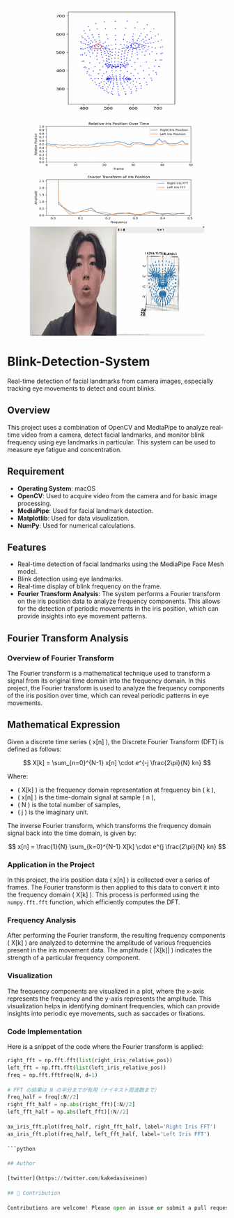 <p align="center">
  <img src="https://raw.githubusercontent.com/s0ma0000/Blink-Detection-System/main/image/figure1.png" width="400" height="250">
  <img src="https://raw.githubusercontent.com/s0ma0000/Blink-Detection-System/main/image/figure2.png" width="400" height="250">
  <img src="https://raw.githubusercontent.com/s0ma0000/Blink-Detection-System/main/gif1.gif" width="400" height="250">
</p>

# Blink-Detection-System
Real-time detection of facial landmarks from camera images, especially tracking eye movements to detect and count blinks.

## Overview

This project uses a combination of OpenCV and MediaPipe to analyze real-time video from a camera, detect facial landmarks, and monitor blink frequency using eye landmarks in particular. This system can be used to measure eye fatigue and concentration.

## Requirement

- **Operating System**: macOS
- **OpenCV**: Used to acquire video from the camera and for basic image processing.
- **MediaPipe**: Used for facial landmark detection.
- **Matplotlib**: Used for data visualization.
- **NumPy**: Used for numerical calculations.

## Features

- Real-time detection of facial landmarks using the MediaPipe Face Mesh model.
- Blink detection using eye landmarks.
- Real-time display of blink frequency on the frame.
- **Fourier Transform Analysis**: The system performs a Fourier transform on the iris position data to analyze frequency components. This allows for the detection of periodic movements in the iris position, which can provide insights into eye movement patterns.

## Fourier Transform Analysis

### Overview of Fourier Transform

The Fourier transform is a mathematical technique used to transform a signal from its original time domain into the frequency domain. In this project, the Fourier transform is used to analyze the frequency components of the iris position over time, which can reveal periodic patterns in eye movements.

## Mathematical Expression

Given a discrete time series \( x[n] \), the Discrete Fourier Transform (DFT) is defined as follows:

$$
X[k] = \sum_{n=0}^{N-1} x[n] \cdot e^{-j \frac{2\pi}{N} kn}
$$

Where:

- \( X[k] \) is the frequency domain representation at frequency bin \( k \),
- \( x[n] \) is the time-domain signal at sample \( n \),
- \( N \) is the total number of samples,
- \( j \) is the imaginary unit.

The inverse Fourier transform, which transforms the frequency domain signal back into the time domain, is given by:

$$
x[n] = \frac{1}{N} \sum_{k=0}^{N-1} X[k] \cdot e^{j \frac{2\pi}{N} kn}
$$


### Application in the Project

In this project, the iris position data \( x[n] \) is collected over a series of frames. The Fourier transform is then applied to this data to convert it into the frequency domain \( X[k] \). This process is performed using the `numpy.fft.fft` function, which efficiently computes the DFT.

### Frequency Analysis

After performing the Fourier transform, the resulting frequency components \( X[k] \) are analyzed to determine the amplitude of various frequencies present in the iris movement data. The amplitude \( |X[k]| \) indicates the strength of a particular frequency component.

### Visualization

The frequency components are visualized in a plot, where the x-axis represents the frequency and the y-axis represents the amplitude. This visualization helps in identifying dominant frequencies, which can provide insights into periodic eye movements, such as saccades or fixations.

### Code Implementation

Here is a snippet of the code where the Fourier transform is applied:

```python
right_fft = np.fft.fft(list(right_iris_relative_pos))
left_fft = np.fft.fft(list(left_iris_relative_pos))
freq = np.fft.fftfreq(N, d=1)

# FFT の結果は N の半分までが有用（ナイキスト周波数まで）
freq_half = freq[:N//2]
right_fft_half = np.abs(right_fft)[:N//2]
left_fft_half = np.abs(left_fft)[:N//2]

ax_iris_fft.plot(freq_half, right_fft_half, label='Right Iris FFT')
ax_iris_fft.plot(freq_half, left_fft_half, label='Left Iris FFT')

```python

## Author

[twitter](https://twitter.com/kakedasiseinen)

## 🐶 Contribution

Contributions are welcome! Please open an issue or submit a pull request.
